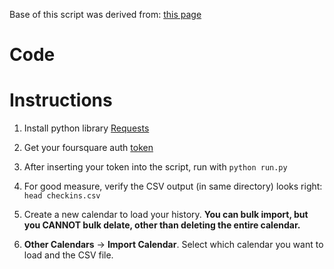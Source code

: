Base of this script was derived from: [this page](https://gist.github.com/dlo/7177249)

# Code



# Instructions
1. Install python library [Requests](http://docs.python-requests.org/en/latest/user/install/)

2. Get your foursquare auth [token](https://developer.foursquare.com/docs/explore)

3. After inserting your token into the script, run with `python run.py`

4. For good measure, verify the CSV output (in same directory) looks right: `head checkins.csv`

5. Create a new calendar to load your history. **You can bulk import, but you CANNOT bulk delate, other than deleting the entire calendar.**

6. **Other Calendars** -> **Import Calendar**. Select which calendar you want to load and the CSV file. 
